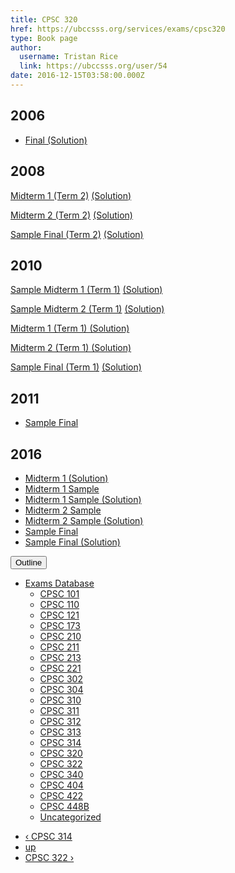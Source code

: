```yaml
---
title: CPSC 320 
href: https://ubccsss.org/services/exams/cpsc320
type: Book page
author:
  username: Tristan Rice
  link: https://ubccsss.org/user/54
date: 2016-12-15T03:58:00.000Z
---
```


<div class="field field-name-body field-type-text-with-summary field-label-hidden"><div class="field-items"><div class="field-item even"><h2>2006</h2>

<ul>
<li><a href="https://web.archive.org/web/20161215035742/http://www.ugrad.cs.ubc.ca/~cs320/2009S/files/old-final-soln.pdf">Final (Solution)</a></li>
</ul>

<h2>2008</h2>

<p><a href="/files/exams/2008/cs320-2008-t2-midterm1.pdf">Midterm 1 (Term 2)</a> <a href="/files/exams/2008/cs320-2008-t2-midterm1-solution.pdf">(Solution)</a></p>

<p><a href="/files/exams/2008/cs320-2008-t2-midterm2.pdf">Midterm 2 (Term 2)</a> <a href="/files/exams/2008/cs320-2008-t2-midterm2-solution.pdf">(Solution)</a></p>

<p><a href="/files/exams/2008/cs320-2008-t2-sample-final.pdf">Sample Final (Term 2)</a> <a href="/files/exams/2008/cs320-2008-t2-sample-final-solution.pdf">(Solution)</a></p>

<h2>2010</h2>

<p><a href="/files/exams/2010/cs320-2010-t1-sample-midterm1.pdf">Sample Midterm 1 (Term 1)</a> <a href="/files/exams/2010/cs320-2010-t1-sample-midterm1-solution.pdf">(Solution)</a></p>

<p><a href="/files/exams/2010/cs320-2010-t1-sample-midterm2.pdf">Sample Midterm 2 (Term 1)</a> <a href="/files/exams/2010/cs320-2010-t1-sample-midterm2-solution.pdf">(Solution)</a></p>

<p><a href="/files/exams/2010/cs320-2010-t1-midterm1-solution.pdf">Midterm 1 (Term 1) (Solution)</a></p>

<p><a href="/files/exams/2010/cs320-2010-t1-midterm2-solution.pdf">Midterm 2 (Term 1) (Solution)</a></p>

<p><a href="/files/exams/2010/cs320-2010-t1-sample-final.pdf">Sample Final (Term 1)</a> <a href="/files/exams/2010/cs320-2010-t1-sample-final-solution.pdf">(Solution)</a></p>

<h2>2011</h2>

<ul>
<li><a href="https://web.archive.org/web/20120201031804/http://www.ugrad.cs.ubc.ca/~cs320/2011W1/handouts/sampleFinal.pdf">Sample Final</a></li>
</ul>

<h2>2016</h2>

<ul>
<li><a href="https://ubccsss.org/files/midterm1-real-comments.pdf">Midterm 1 (Solution)</a></li>
<li><a href="https://ubccsss.org/files/midterm1-sample.pdf">Midterm 1 Sample</a></li>
<li><a href="https://ubccsss.org/files/midterm1-sample-solutions%281%29_0.pdf">Midterm 1 Sample (Solution)</a></li>
<li><a href="https://ubccsss.org/files/midterm2-sample%281%29.pdf">Midterm 2 Sample</a></li>
<li><a href="https://ubccsss.org/files/midterm2-sample-solutions%284%29.pdf">Midterm 2 Sample (Solution)</a></li>
<li><a href="https://ubccsss.org/files/320-2016-final-sample%281%29.pdf">Sample Final</a></li>
<li><a href="https://ubccsss.org/files/320-2016-final-sample-solutions%282%29.pdf">Sample Final (Solution)</a></li>
</ul>
</div></div></div>  <div id="book-navigation-1440" class="book-navigation">
    <div class="book-toc btn-group pull-right">  <button type="button" class="btn btn-link dropdown-toggle" data-toggle="dropdown"><span class="icon glyphicon glyphicon-list" aria-hidden="true"></span> Outline <span class="caret"></span></button><ul class="dropdown-menu" role="menu"><li class="first last expanded" role="presentation"><a href="/services/exams">Exams Database</a><ul class="dropdown-menu" role="menu"><li class="first leaf" role="presentation"><a href="/services/exams/cpsc101">CPSC 101</a></li>
<li class="leaf" role="presentation"><a href="/services/exams/cpsc110">CPSC 110</a></li>
<li class="leaf" role="presentation"><a href="/services/exams/cpsc121">CPSC 121</a></li>
<li class="leaf" role="presentation"><a href="/services/exams/cpsc173">CPSC 173</a></li>
<li class="leaf" role="presentation"><a href="/services/exams/cpsc210">CPSC 210</a></li>
<li class="leaf" role="presentation"><a href="/services/exams/cpsc211">CPSC 211</a></li>
<li class="leaf" role="presentation"><a href="/services/exams/cpsc213">CPSC 213</a></li>
<li class="leaf" role="presentation"><a href="/services/exams/cpsc221">CPSC 221</a></li>
<li class="leaf" role="presentation"><a href="/services/exams/cpsc302">CPSC 302</a></li>
<li class="leaf" role="presentation"><a href="/services/exams/cpsc304">CPSC 304</a></li>
<li class="leaf" role="presentation"><a href="/services/exams/cpsc310">CPSC 310</a></li>
<li class="leaf" role="presentation"><a href="/services/exams/cpsc311">CPSC 311 </a></li>
<li class="leaf" role="presentation"><a href="/services/exams/cpsc312">CPSC 312</a></li>
<li class="leaf" role="presentation"><a href="/services/exams/cpsc313">CPSC 313</a></li>
<li class="leaf" role="presentation"><a href="/services/exams/cpsc314">CPSC 314</a></li>
<li class="leaf active" role="presentation"><a href="/services/exams/cpsc320" class="active">CPSC 320</a></li>
<li class="leaf" role="presentation"><a href="/services/exams/cpsc322">CPSC 322</a></li>
<li class="leaf" role="presentation"><a href="/services/exams/cpsc340">CPSC 340</a></li>
<li class="leaf" role="presentation"><a href="/services/exams/cpsc404">CPSC 404</a></li>
<li class="leaf" role="presentation"><a href="/services/exams/cpsc422">CPSC 422</a></li>
<li class="leaf" role="presentation"><a href="/services/exams/cpsc448B">CPSC 448B</a></li>
<li class="last leaf" role="presentation"><a href="/node/1455">Uncategorized</a></li>
</ul></li>
</ul></div>
        <ul class="pager clearfix">
              <li class="previous"><a href="/services/exams/cpsc314" class="page-previous" title="Go to previous page">&#x2039; CPSC 314</a></li>
                    <li><a href="/services/exams" class="page-up" title="Go to parent page">up</a></li>
                    <li class="next"><a href="/services/exams/cpsc322" class="page-next" title="Go to next page">CPSC 322 &#x203A;</a></li>
          </ul>
    
  </div>
    <footer>
          </footer>